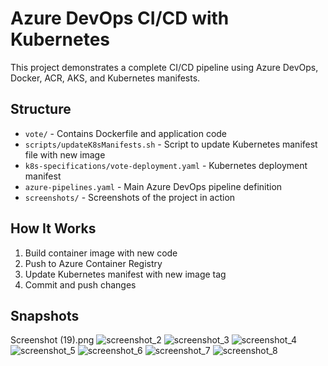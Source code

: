 # Azure DevOps CI/CD with Kubernetes

This project demonstrates a complete CI/CD pipeline using Azure DevOps, Docker, ACR, AKS, and Kubernetes manifests.

## Structure
- `vote/` - Contains Dockerfile and application code
- `scripts/updateK8sManifests.sh` - Script to update Kubernetes manifest file with new image
- `k8s-specifications/vote-deployment.yaml` - Kubernetes deployment manifest
- `azure-pipelines.yaml` - Main Azure DevOps pipeline definition
- `screenshots/` - Screenshots of the project in action

## How It Works
1. Build container image with new code
2. Push to Azure Container Registry
3. Update Kubernetes manifest with new image tag
4. Commit and push changes

## Snapshots
Screenshot (19).png
![screenshot_2](screenshots/screenshot_2.png)
![screenshot_3](screenshots/screenshot_3.png)
![screenshot_4](screenshots/screenshot_4.png)
![screenshot_5](screenshots/screenshot_5.png)
![screenshot_6](screenshots/screenshot_6.png)
![screenshot_7](screenshots/screenshot_7.png)
![screenshot_8](screenshots/screenshot_8.png)
